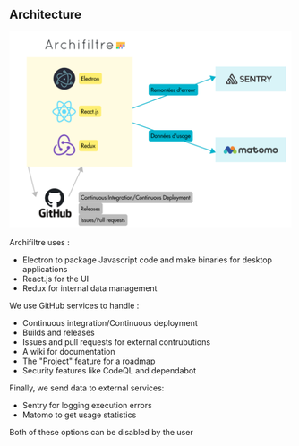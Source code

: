 ## Architecture

![Architecture](./architecture.png)

Archifiltre uses :
- Electron to package Javascript code and make binaries for desktop applications
- React.js for the UI 
- Redux for internal data management

We use GitHub services to handle :
- Continuous integration/Continuous deployment
- Builds and releases
- Issues and pull requests for external contrubutions
- A wiki for documentation
- The "Project" feature for a roadmap
- Security features like CodeQL and dependabot

Finally, we send data to external services:
- Sentry for logging execution errors
- Matomo to get usage statistics

Both of these options can be disabled by the user
